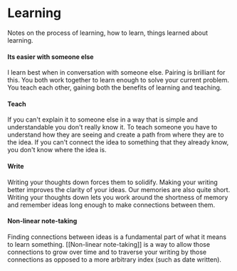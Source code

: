 # Learning

Notes on the process of learning, how to learn, things learned about learning.

#### Its easier with someone else
I learn best when in conversation with someone else. Pairing is brilliant for this. You both work together to learn enough to solve your current problem. You teach each other, gaining both the benefits of learning and teaching.

#### Teach
If you can't explain it to someone else in a way that is simple and understandable you don't really know it. To teach someone you have to understand how they are seeing and create a path from where they are to the idea. If you can't connect the idea to something that they already know, you don't know where the idea is.

#### Write
Writing your thoughts down forces them to solidify. Making your writing better improves the clarity of your ideas. Our memories are also quite short. Writing your thoughts down lets you work around the shortness of memory and remember ideas long enough to make connections between them.

#### Non-linear note-taking
Finding connections between ideas is a fundamental part of what it means to learn something. [[Non-linear note-taking]] is a way to allow those connections to grow over time and to traverse your writing by those connections as opposed to a more arbitrary index (such as date written).
